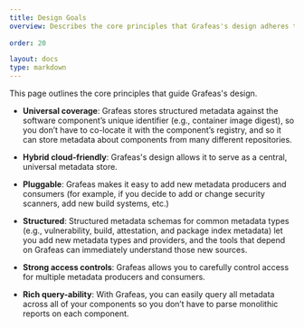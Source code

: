 ```yaml
---
title: Design Goals
overview: Describes the core principles that Grafeas's design adheres to.
              
order: 20

layout: docs
type: markdown
---
```


This page outlines the core principles that guide Grafeas's design.

- **Universal coverage**: Grafeas stores structured metadata against the software component’s unique identifier (e.g., container image digest), so you don’t have to co-locate it with the component’s registry, and so it can store metadata about components from many different repositories.

- **Hybrid cloud-friendly**: Grafeas's design allows it to serve as a central, universal metadata store.

- **Pluggable**: Grafeas makes it easy to add new metadata producers and consumers (for example, if you decide to add or change security scanners, add new build systems, etc.)

- **Structured**: Structured metadata schemas for common metadata types (e.g., vulnerability, build, attestation, and package index metadata) let you add new metadata types and providers, and the tools that depend on Grafeas can immediately understand those new sources.

- **Strong access controls**: Grafeas allows you to carefully control access for multiple metadata producers and consumers.

- **Rich query-ability**: With Grafeas, you can easily query all metadata across all of your components so you don’t have to parse monolithic reports on each component.
